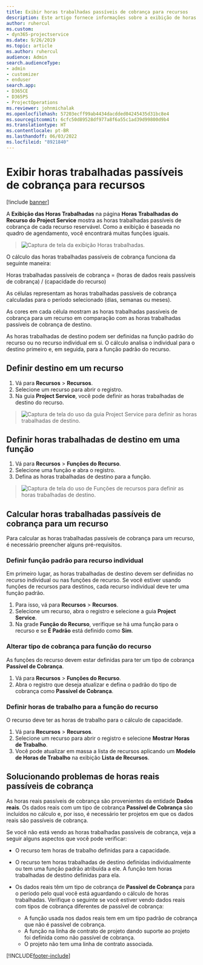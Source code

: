```yaml
---
title: Exibir horas trabalhadas passíveis de cobrança para recursos
description: Este artigo fornece informações sobre a exibição de horas trabalhadas do recurso.
author: ruhercul
ms.custom:
- dyn365-projectservice
ms.date: 9/26/2019
ms.topic: article
ms.author: ruhercul
audience: Admin
search.audienceType:
- admin
- customizer
- enduser
search.app:
- D365CE
- D365PS
- ProjectOperations
ms.reviewer: johnmichalak
ms.openlocfilehash: 57203ecff99ab4434dacdded04245435d31bc8e4
ms.sourcegitcommit: 6cfc50d89528df977a8f6a55c1ad39d99800d9b4
ms.translationtype: HT
ms.contentlocale: pt-BR
ms.lasthandoff: 06/03/2022
ms.locfileid: "8921840"
---
```

# <a name="view-chargeable-utilization-for-resources"></a>Exibir horas trabalhadas passíveis de cobrança para recursos

[!include [banner](../includes/psa-now-project-operations.md)]
 
A **Exibição das Horas Trabalhadas** na página **Horas Trabalhadas do Recurso do Project Service** mostra as horas trabalhadas passíveis de cobrança de cada recurso reservável. Como a exibição é baseada no quadro de agendamento, você encontrará muitas funções iguais.

> ![Captura de tela da exibição Horas trabalhadas.](media/FAQ-utilization-1.png)
 

O cálculo das horas trabalhadas passíveis de cobrança funciona da seguinte maneira:

   Horas trabalhadas passíveis de cobrança = (horas de dados reais passíveis de cobrança) / (capacidade do recurso)

As células representam as horas trabalhadas passíveis de cobrança calculadas para o período selecionado (dias, semanas ou meses).

As cores em cada célula mostram as horas trabalhadas passíveis de cobrança para um recurso em comparação com as horas trabalhadas passíveis de cobrança de destino. 

As horas trabalhadas de destino podem ser definidas na função padrão do recurso ou no recurso individual em si. O cálculo analisa o individual para o destino primeiro e, em seguida, para a função padrão do recurso.

## <a name="set-target-on-a-resource"></a>Definir destino em um recurso

1. Vá para **Recursos** \> **Recursos**. 
2. Selecione um recurso para abrir o registro. 
3. Na guia **Project Service**, você pode definir as horas trabalhadas de destino do recurso.

> ![Captura de tela do uso da guia Project Service para definir as horas trabalhadas de destino.](media/FAQ-utilization-2.png)
 
## <a name="set-target-utilization-on-a-role"></a>Definir horas trabalhadas de destino em uma função

1. Vá para **Recursos** \> **Funções do Recurso**. 
2. Selecione uma função e abra o registro. 
3. Defina as horas trabalhadas de destino para a função.

> ![Captura de tela do uso de Funções de recursos para definir as horas trabalhadas de destino.](media/FAQ-utilization-3.png)
 
## <a name="calculate-chargeable-utilization-for-a-resource"></a>Calcular horas trabalhadas passíveis de cobrança para um recurso

Para calcular as horas trabalhadas passíveis de cobrança para um recurso, é necessário preencher alguns pré-requisitos. 

### <a name="set-default-role-for-individual-resource"></a>Definir função padrão para recurso individual

Em primeiro lugar, as horas trabalhadas de destino devem ser definidas no recurso individual ou nas funções de recurso. Se você estiver usando funções de recursos para destinos, cada recurso individual deve ter uma função padrão. 

1. Para isso, vá para **Recursos** \> **Recursos**. 
2. Selecione um recurso, abra o registro e selecione a guia **Project Service**. 
3. Na grade **Função do Recurso**, verifique se há uma função para o recurso e se **É Padrão** está definido como **Sim**.
 
### <a name="change-billing-type-for-resource-role"></a>Alterar tipo de cobrança para função do recurso

As funções do recurso devem estar definidas para ter um tipo de cobrança **Passível de Cobrança**. 

1. Vá para **Recursos** \> **Funções do Recurso**. 
2. Abra o registro que deseja atualizar e defina o padrão do tipo de cobrança como **Passível de Cobrança**.

### <a name="set-working-hours-for-resource-role"></a>Definir horas de trabalho para a função do recurso
 
O recurso deve ter as horas de trabalho para o cálculo de capacidade. 

1. Vá para **Recursos** \> **Recursos**. 
2. Selecione um recurso para abrir o registro e selecione **Mostrar Horas de Trabalho**. 
3. Você pode atualizar em massa a lista de recursos aplicando um **Modelo de Horas de Trabalho** na exibição **Lista de Recursos**.

## <a name="troubleshooting-chargeable-actual-hours"></a>Solucionando problemas de horas reais passíveis de cobrança

As horas reais passíveis de cobrança são provenientes da entidade **Dados reais**. Os dados reais com um tipo de cobrança **Passível de Cobrança** são incluídos no cálculo e, por isso, é necessário ter projetos em que os dados reais são passíveis de cobrança.

Se você não está vendo as horas trabalhadas passíveis de cobrança, veja a seguir alguns aspectos que você pode verificar:

- O recurso tem horas de trabalho definidas para a capacidade.
- O recurso tem horas trabalhadas de destino definidas individualmente ou tem uma função padrão atribuída a ele. A função tem horas trabalhadas de destino definidas para ela.
- Os dados reais têm um tipo de cobrança de **Passível de Cobrança** para o período pelo qual você está aguardando o cálculo de horas trabalhadas. Verifique o seguinte se você estiver vendo dados reais com tipos de cobrança diferentes de passível de cobrança:

  - A função usada nos dados reais tem em um tipo padrão de cobrança que não é passível de cobrança.
  - A função na linha de contrato de projeto dando suporte ao projeto foi definida como não passível de cobrança.
  - O projeto não tem uma linha de contrato associada.



[!INCLUDE[footer-include](../includes/footer-banner.md)]
